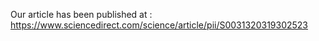 Our article has been published at :
https://www.sciencedirect.com/science/article/pii/S0031320319302523

